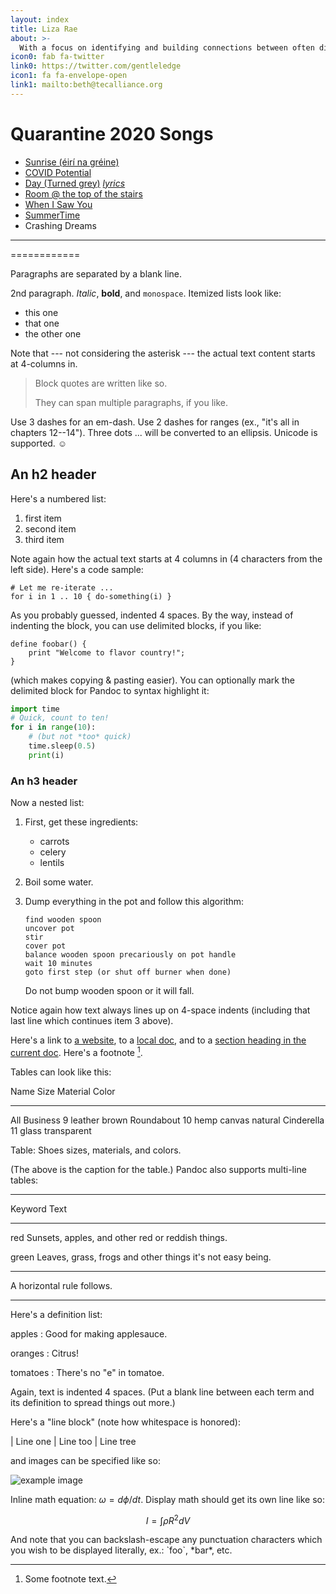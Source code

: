 ```yaml
---
layout: index
title: Liza Rae
about: >-
  With a focus on identifying and building connections between often disparate partners, seeking equity in all dimensions, and especially interested in coral reefs and new mapping technologies. Excited about the potential of online learning communities.
icon0: fab fa-twitter
link0: https://twitter.com/gentleledge
icon1: fa fa-envelope-open
link1: mailto:beth@tecalliance.org
---
```


# Quarantine 2020 Songs

* [Sunrise (éirí na gréine)](http://lizarae.me/assets/1%20Sunrise%20(éir%C3%AD%20na%20gréine)%20-%207_7_20%20-%20Liza%20Rae.mp3)
* [COVID Potential](http://lizarae.me/assets/2%20COVID%20Potential%20-%206_12%20-%20Liza%20Rae.mp3)
* [Day (Turned grey)](http://lizarae.me/assets/3%20Day%20(Turned%20Grey)%20by%20Liza%20Rae%20-%208_15.mp3) [*lyrics*](http://lizarae.me/assets/The%20Day%20(turned%20grey)%20by%20Liza%20Rae.pdf)
* [Room @ the top of the stairs](https://lizarae.me/assets/4%20Room%206_19.mp3)
* [When I Saw You](https://lizarae.me/assets/5%20When%20I%20Saw%20You%20-%20EQ%20-%205:20:20%2C%203.58%20PM.mp3)
* [SummerTime](https://lizarae.me/assets/6%20Summertime%2C%20I%20feel%20fine....wav)
* Crashing Dreams
***
============

Paragraphs are separated by a blank line.

2nd paragraph. *Italic*, **bold**, and `monospace`. Itemized lists
look like:

  * this one
  * that one
  * the other one

Note that --- not considering the asterisk --- the actual text
content starts at 4-columns in.

> Block quotes are
> written like so.
>
> They can span multiple paragraphs,
> if you like.

Use 3 dashes for an em-dash. Use 2 dashes for ranges (ex., "it's all
in chapters 12--14"). Three dots ... will be converted to an ellipsis.
Unicode is supported. ☺



An h2 header
------------

Here's a numbered list:

 1. first item
 2. second item
 3. third item

Note again how the actual text starts at 4 columns in (4 characters
from the left side). Here's a code sample:

    # Let me re-iterate ...
    for i in 1 .. 10 { do-something(i) }

As you probably guessed, indented 4 spaces. By the way, instead of
indenting the block, you can use delimited blocks, if you like:

~~~
define foobar() {
    print "Welcome to flavor country!";
}
~~~

(which makes copying & pasting easier). You can optionally mark the
delimited block for Pandoc to syntax highlight it:

~~~python
import time
# Quick, count to ten!
for i in range(10):
    # (but not *too* quick)
    time.sleep(0.5)
    print(i)
~~~



### An h3 header ###

Now a nested list:

 1. First, get these ingredients:

      * carrots
      * celery
      * lentils

 2. Boil some water.

 3. Dump everything in the pot and follow
    this algorithm:

        find wooden spoon
        uncover pot
        stir
        cover pot
        balance wooden spoon precariously on pot handle
        wait 10 minutes
        goto first step (or shut off burner when done)

    Do not bump wooden spoon or it will fall.

Notice again how text always lines up on 4-space indents (including
that last line which continues item 3 above).

Here's a link to [a website](http://foo.bar), to a [local
doc](local-doc.html), and to a [section heading in the current
doc](#an-h2-header). Here's a footnote [^1].

[^1]: Some footnote text.

Tables can look like this:

Name           Size  Material      Color
------------- -----  ------------  ------------
All Business      9  leather       brown
Roundabout       10  hemp canvas   natural
Cinderella       11  glass         transparent

Table: Shoes sizes, materials, and colors.

(The above is the caption for the table.) Pandoc also supports
multi-line tables:

--------  -----------------------
Keyword   Text
--------  -----------------------
red       Sunsets, apples, and
          other red or reddish
          things.

green     Leaves, grass, frogs
          and other things it's
          not easy being.
--------  -----------------------

A horizontal rule follows.

***

Here's a definition list:

apples
  : Good for making applesauce.

oranges
  : Citrus!

tomatoes
  : There's no "e" in tomatoe.

Again, text is indented 4 spaces. (Put a blank line between each
term and  its definition to spread things out more.)

Here's a "line block" (note how whitespace is honored):

| Line one
|   Line too
| Line tree

and images can be specified like so:

![example image](example-image.jpg "An exemplary image")

Inline math equation: $\omega = d\phi / dt$. Display
math should get its own line like so:

$$I = \int \rho R^{2} dV$$

And note that you can backslash-escape any punctuation characters
which you wish to be displayed literally, ex.: \`foo\`, \*bar\*, etc.
